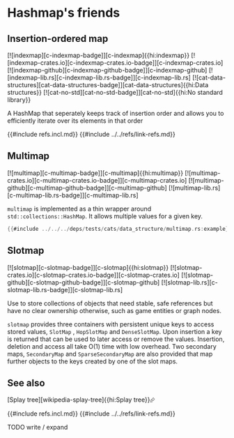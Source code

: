 # Hashmap's friends

## Insertion-ordered map

[![indexmap][c-indexmap-badge]][c-indexmap]{{hi:indexmap}}
[![indexmap-crates.io][c-indexmap-crates.io-badge]][c-indexmap-crates.io]
[![indexmap-github][c-indexmap-github-badge]][c-indexmap-github]
[![indexmap-lib.rs][c-indexmap-lib.rs-badge]][c-indexmap-lib.rs]
[![cat-data-structures][cat-data-structures-badge]][cat-data-structures]{{hi:Data structures}}
[![cat-no-std][cat-no-std-badge]][cat-no-std]{{hi:No standard library}}

A HashMap that seperately keeps track of insertion order and allows you to efficiently iterate over its elements in that order

{{#include refs.incl.md}}
{{#include ../../refs/link-refs.md}}

## Multimap

[![multimap][c-multimap-badge]][c-multimap]{{hi:multimap}}
[![multimap-crates.io][c-multimap-crates.io-badge]][c-multimap-crates.io]
[![multimap-github][c-multimap-github-badge]][c-multimap-github]
[![multimap-lib.rs][c-multimap-lib.rs-badge]][c-multimap-lib.rs]

`multimap` is implemented as a thin wrapper around `std::collections::HashMap`. It allows multiple values for a given key.

```rust
{{#include ../../../deps/tests/cats/data_structure/multimap.rs:example}}
```

## Slotmap

[![slotmap][c-slotmap-badge]][c-slotmap]{{hi:slotmap}}
[![slotmap-crates.io][c-slotmap-crates.io-badge]][c-slotmap-crates.io]
[![slotmap-github][c-slotmap-github-badge]][c-slotmap-github]
[![slotmap-lib.rs][c-slotmap-lib.rs-badge]][c-slotmap-lib.rs]

Use to store collections of objects that need stable, safe references but have no clear ownership otherwise, such as game entities or graph nodes.

`slotmap` provides three containers with persistent unique keys to access stored values, `SlotMap` , `HopSlotMap` and `DenseSlotMap`. Upon insertion a key is returned that can be used to later access or remove the values. Insertion, deletion and access all take O(1) time with low overhead.  Two secondary maps, `SecondaryMap` and `SparseSecondaryMap` are also provided that map further objects to the keys created by one of the slot maps.

## See also

[Splay tree][wikipedia-splay-tree]{{hi:Splay tree}}⮳

{{#include refs.incl.md}}
{{#include ../../refs/link-refs.md}}

<div class="hidden">
TODO write / expand
</div>
